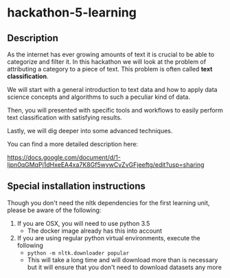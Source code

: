 # hackathon-5-learning

## Description

As the internet has ever growing amounts of text it is crucial to be able to categorize and filter it. In this hackathon we will look at the problem of attributing a category to a piece of text. This problem is often called **text classification**.

We will start with a general introduction to text data and how to apply data science concepts and algorithms to such a peculiar kind of data. 

Then, you will presented with specific tools and workflows to easily perform text classification with satisfying results. 

Lastly, we will dig deeper into some advanced techniques.

You can find a more detailed description here:

https://docs.google.com/document/d/1-ljpn0qGMqPj1dHxeEA4xa7K8Gf5wywCvZvGFjeeftg/edit?usp=sharing


## Special installation instructions

Though you don't need the nltk dependencies for the first learning unit, please be aware
of the following:

1. If you are OSX, you will need to use python 3.5
    - The docker image already has this into account
1. If you are using regular python virtual environments, execute the following
    - `python -m nltk.downloader popular`
    - This will take a long time and will download more than is necessary but
      it will ensure that you don't need to download datasets any more
